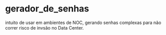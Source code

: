 # gerador_de_senhas 
intuito de usar em ambientes de NOC, gerando senhas complexas para não correr risco de invsão no Data Center.